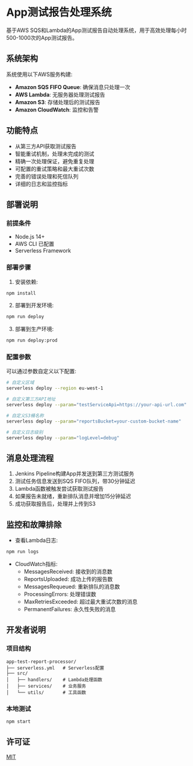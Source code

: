 # App测试报告处理系统

基于AWS SQS和Lambda的App测试报告自动处理系统，用于高效处理每小时500-1000次的App测试报告。

## 系统架构

系统使用以下AWS服务构建:

- **Amazon SQS FIFO Queue**: 确保消息只处理一次
- **AWS Lambda**: 无服务器处理测试报告
- **Amazon S3**: 存储处理后的测试报告
- **Amazon CloudWatch**: 监控和告警

## 功能特点

- 从第三方API获取测试报告
- 智能重试机制，处理未完成的测试
- 精确一次处理保证，避免重复处理
- 可配置的重试策略和最大重试次数
- 完善的错误处理和死信队列
- 详细的日志和监控指标

## 部署说明

### 前提条件

- Node.js 14+
- AWS CLI 已配置
- Serverless Framework

### 部署步骤

1. 安装依赖:

```bash
npm install
```

2. 部署到开发环境:

```bash
npm run deploy
```

3. 部署到生产环境:

```bash
npm run deploy:prod
```

### 配置参数

可以通过参数自定义以下配置:

```bash
# 自定义区域
serverless deploy --region eu-west-1

# 自定义第三方API地址
serverless deploy --param="testServiceApi=https://your-api-url.com"

# 自定义S3桶名称
serverless deploy --param="reportsBucket=your-custom-bucket-name"

# 自定义日志级别
serverless deploy --param="logLevel=debug"
```

## 消息处理流程

1. Jenkins Pipeline构建App并发送到第三方测试服务
2. 测试任务信息发送到SQS FIFO队列，带30分钟延迟
3. Lambda函数被触发尝试获取测试报告
4. 如果报告未就绪，重新排队消息并增加15分钟延迟
5. 成功获取报告后，处理并上传到S3

## 监控和故障排除

- 查看Lambda日志:
```bash
npm run logs
```

- CloudWatch指标:
  - MessagesReceived: 接收到的消息数
  - ReportsUploaded: 成功上传的报告数
  - MessagesRequeued: 重新排队的消息数
  - ProcessingErrors: 处理错误数
  - MaxRetriesExceeded: 超过最大重试次数的消息
  - PermanentFailures: 永久性失败的消息

## 开发者说明

### 项目结构

```
app-test-report-processor/
├── serverless.yml   # Serverless配置
├── src/
│   ├── handlers/    # Lambda处理函数
│   ├── services/    # 业务服务
│   └── utils/       # 工具函数
```

### 本地测试

```bash
npm start
```

## 许可证

[MIT](LICENSE)